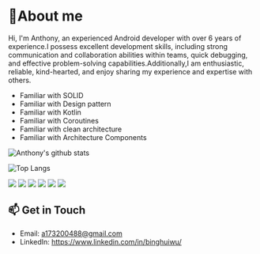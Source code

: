 
# 👋About me

Hi, I'm Anthony, an experienced Android developer with over 6 years of experience.I possess excellent development skills, including strong communication and collaboration abilities within teams, quick debugging, and effective problem-solving capabilities.Additionally,I am enthusiastic, reliable, kind-hearted, and enjoy sharing my experience and expertise with others.
- Familiar with SOLID
- Familiar with Design pattern
- Familiar with Kotlin
- Familiar with Coroutines
- Familiar with clean architecture
- Familiar with Architecture Components

![Anthony's github stats](https://github-readme-stats.vercel.app/api?username=WuBingHui&show_icons=true&count_private=true)


![Top Langs](https://github-readme-stats.vercel.app/api/top-langs/?username=WuBingHui&layout=compact&hide=html,css&langs_count=10)

![](https://img.shields.io/badge/Code-Kotlin-informational?style=flat&logo=kotlin&logoColor=white&color=0095D5)
![](https://img.shields.io/badge/Tool-Coroutines-informational?style=flat&logo=Kotlin&logoColor=white&color=0095D5)
![](https://img.shields.io/badge/SDK-Android_SDK-informational?style=flat&logo=android&logoColor=white&color=3DDC84)
![](https://img.shields.io/badge/Tools-MVC_MVP_MVVM-informational?style=flat&logo=Model_View_Controller&logoColor=white&color=blueviolet)
![](https://img.shields.io/badge/Tools-Jetpack-informational?style=flat&logo=android&logoColor=white&color=3DDC84)
![](https://img.shields.io/badge/Tools-Architecture_Components-informational?style=flat&logo=android&logoColor=white&color=3DDC84)


## 📫 Get in Touch

- Email: a173200488@gmail.com
- LinkedIn: https://www.linkedin.com/in/binghuiwu/
